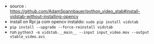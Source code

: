 * source : https://github.com/AdamSpannbauer/python_video_stab#install-vidstab-without-installing-opencv
* install on Rpi ja com opencv instaldo: `sudo pip install vidstab`
* ```pip install --upgrade --force-reinstall vidstab```
* run ```python3 -m vidstab.__main__ --input input_video.mov --output stable_video.avi```
